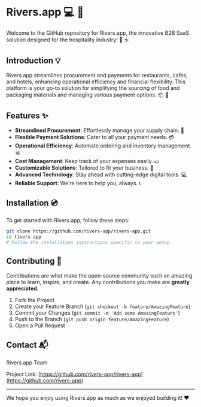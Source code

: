 # Rivers.app :computer: :fork_and_knife:

Welcome to the GitHub repository for Rivers.app, the innovative B2B SaaS solution designed for the hospitality industry! :hotel: :coffee:

## Introduction :bulb:

Rivers.app streamlines procurement and payments for restaurants, cafés, and hotels, enhancing operational efficiency and financial flexibility. This platform is your go-to solution for simplifying the sourcing of food and packaging materials and managing various payment options. :package: :money_with_wings:

## Features :sparkles:

- **Streamlined Procurement**: Effortlessly manage your supply chain. :truck:
- **Flexible Payment Solutions**: Cater to all your payment needs. :credit_card:
- **Operational Efficiency**: Automate ordering and inventory management. :bar_chart:
- **Cost Management**: Keep track of your expenses easily. :dollar:
- **Customizable Solutions**: Tailored to fit your business. :wrench:
- **Advanced Technology**: Stay ahead with cutting-edge digital tools. :computer:
- **Reliable Support**: We're here to help you, always. :telephone_receiver:

## Installation :cd:

To get started with Rivers.app, follow these steps:

```bash
git clone https://github.com/rivers-app/rivers-app.git
cd rivers-app
# Follow the installation instructions specific to your setup
```

## Contributing :handshake:

Contributions are what make the open-source community such an amazing place to learn, inspire, and create. Any contributions you make are **greatly appreciated**.

1. Fork the Project
2. Create your Feature Branch (`git checkout -b feature/AmazingFeature`)
3. Commit your Changes (`git commit -m 'Add some AmazingFeature'`)
4. Push to the Branch (`git push origin feature/AmazingFeature`)
5. Open a Pull Request

## Contact :mailbox_with_mail:

Rivers.app Team

Project Link: [https://github.com/rivers-app/rivers-app](https://github.com/rivers-app)

---

We hope you enjoy using Rivers.app as much as we enjoyed building it! :heart:
```

